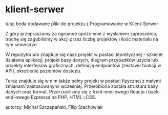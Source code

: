 # klient-serwer
tutaj beda dodawane pliki do projektu z Programowanie w Klient-Serwer

Z góry przepraszamy za ogromne opóźnienie z wysłaniem zaproszenia, trochę się zagubiliśmy w akcji przez liczbę projektów i ilośc materiału na tym semestrze.

W repozytorium znajduje się nasz projekt w postaci teoretycznej - szkielet działania aplikacji, projekt bazy danych, diagram przypadków użycia lub projekty interfejsów graficznych, definicję endpointów (zestawu funkcji w API), określenie poziomów dostepu.

Teraz znajduje się w nim także pełny projekt w postaci fizycznej z małymi zmianami zastosowanymi wcześniej. Przerobiona została struktura bazy danych oraz format. Przerzucilismy się z front-end-owego Reacta i back-end-owego Expressa na PHP, HTML i CSS.

autorzy: Michał Szczepański, Filip Stachowiak
